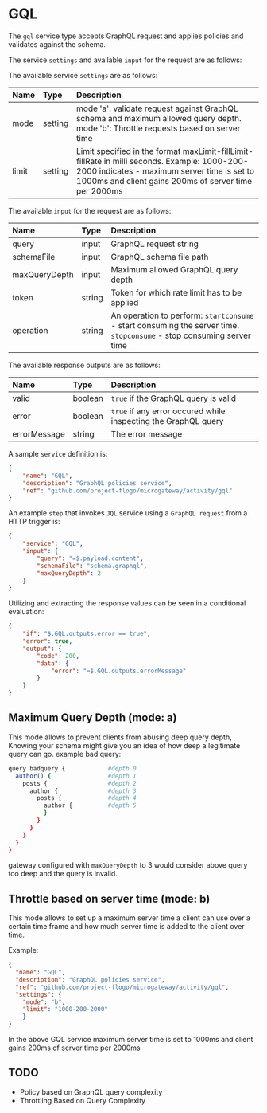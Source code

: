 # GQL

The `gql` service type accepts GraphQL request and applies policies and validates against the schema.

The service `settings` and available `input` for the request are as follows:

The available service `settings` are as follows:

| Name   |  Type   | Description   |
|:-----------|:--------|:--------------|
| mode | setting | mode 'a': validate request against GraphQL schema and maximum allowed query depth. mode 'b': Throttle requests based on server time  |
| limit | setting | Limit specified in the format maxLimit-fillLimit-fillRate in milli seconds. Example: 1000-200-2000 indicates - maximum server time is set to 1000ms and client gains 200ms of server time per 2000ms |


The available `input` for the request are as follows: 

| Name   |  Type   | Description   |
|:-----------|:--------|:--------------|
| query | input | GraphQL request string |
| schemaFile | input | GraphQL schema file path |
| maxQueryDepth | input | Maximum allowed GraphQL query depth |
| token | string | Token for which rate limit has to be applied |
| operation | string | An operation to perform: `startconsume` - start consuming the server time. `stopconsume` - stop consuming server time |


The available response outputs are as follows:

| Name   |  Type   | Description   |
|:-----------|:--------|:--------------|
| valid | boolean | `true` if the GraphQL query is valid |
| error | boolean | `true` if any error occured while inspecting the GraphQL query  |
| errorMessage | string | The error message |

A sample `service` definition is:

```json
{
    "name": "GQL",
    "description": "GraphQL policies service",
    "ref": "github.com/project-flogo/microgateway/activity/gql"
}
```

An example `step` that invokes `JQL` service using a `GraphQL request` from a HTTP trigger is:

```json
{
    "service": "GQL",
    "input": {
        "query": "=$.payload.content",
        "schemaFile": "schema.graphql",
        "maxQueryDepth": 2
    }
}
```

Utilizing and extracting the response values can be seen in a conditional evaluation:

```json
{
    "if": "$.GQL.outputs.error == true",
    "error": true,
    "output": {
        "code": 200,
        "data": {
            "error": "=$.GQL.outputs.errorMessage"
        }
    }
}
```
## Maximum Query Depth (mode: a)
This mode allows to prevent clients from abusing deep query depth, Knowing your schema might give you an idea of how deep a legitimate query can go.
example bad query:
```sh
query badquery {            #depth 0
  author() {                #depth 1
    posts {                 #depth 2
      author {              #depth 3
        posts {             #depth 4
          author {          #depth 5
          }
        }
      }
    }
  }
}
```
gateway configured with `maxQueryDepth` to 3 would consider above query too deep and the query is invalid.

## Throttle based on server time (mode: b)
This mode allows to set up a maximum server time a client can use over a certain time frame and how much server time is added to the client over time.

Example:

```json
{
  "name": "GQL",
  "description": "GraphQL policies service",
  "ref": "github.com/project-flogo/microgateway/activity/gql",
  "settings": {
    "mode": "b",
    "limit": "1000-200-2000"
    }
}
```
In the above GQL service maximum server time is set to 1000ms and client gains 200ms of server time per 2000ms


## TODO
* Policy based on GraphQL query complexity
* Throttling Based on Query Complexity
